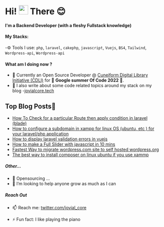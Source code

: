 
# Hi! <img src="https://media.giphy.com/media/hvRJCLFzcasrR4ia7z/giphy.gif" width="30px"> There :blush:


#### I'm a Backend Developer (with a fleshy Fullstack knowledge)

#### My Stacks:

-⚙️ Tools I use: `php`, `laravel`, `cakephp`, `javascript`, `Vuejs`, `BS4`, `Tailwind`, `Wordpress-api`, `Wordpress-api`

#### What am I doing now ? 
- 🔭 Currently an Open Source Developer @ [Cuneiform Digital Library Initiative (CDLI)](https://gitlab.com/cdli/framework) for 🔭 **Google summer Of Code 2022** 🔭. 
- 💬 I also write about some code related topics around my stack on my blog -[jovialcore.tech](https://jovialcore.tech)


## Top Blog Posts📩
<!-- BLOG-POST-LIST:START -->
- [How To Check for a particular Route then apply condition in laravel (blade)](https://jovialcore.tech/how-to-check-for-a-particular-route-then-apply-condition-in-laravel-blade/)
- [How to configure a subdomain in xampp for linux OS (ubuntu, etc ) for your laravel/php application](https://jovialcore.tech/how-to-configure-a-subdomain-in-xampp-for-linux-os-ubuntu-etc-for-your-laravel-php-application/)
- [How to display laravel validation errors in vuejs](https://jovialcore.tech/how-to-display-laravel-validation-errors-in-vuejs/)
- [How to make a Full Slider with javascript in 10 mins](https://jovialcore.tech/how-to-make-a-full-slider-with-javascript-in-10-mins/)
- [Fastest Way to migrate wordpress.com site to self hosted wordpress.org](https://jovialcore.tech/fastest-way-to-migrate-wordpress-com-site-to-self-hosted-wordpress-org/)
- [The best way to install composer on linux ubuntu if you use xammp](https://jovialcore.tech/the-best-way-to-install-composer-on-linux-ubuntu-if-you-use-xammp/)
<!-- BLOG-POST-LIST:END -->

##### Other...
- 👯 Opensourcing ...
- 🤔 I’m looking to help anyone grow as much as I can

##### Reach Out 
- 📫 Reach me: [twitter.com/jovial_core](https://twitter.com/jovialcore)


- ⚡ Fun fact: I like playing the piano





